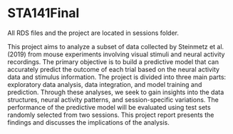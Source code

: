 # STA141Final

All RDS files and the project are located in sessions folder.

This project aims to analyze a subset of data collected by Steinmetz et al. (2019) from mouse experiments involving visual stimuli and neural activity recordings. The primary objective is to build a predictive model that can accurately predict the outcome of each trial based on the neural activity data and stimulus information. The project is divided into three main parts: exploratory data analysis, data integration, and model training and prediction. Through these analyses, we seek to gain insights into the data structures, neural activity patterns, and session-specific variations. The performance of the predictive model will be evaluated using test sets randomly selected from two sessions. This project report presents the findings and discusses the implications of the analysis.

